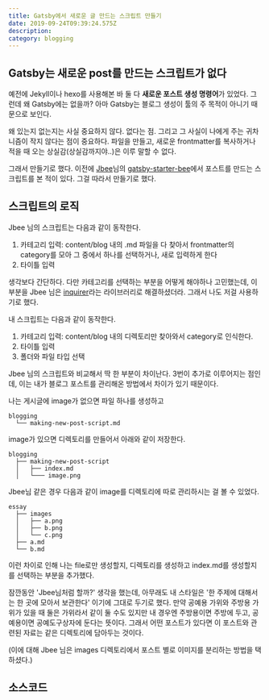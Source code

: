 ```yaml
---
title: Gatsby에서 새로운 글 만드는 스크립트 만들기
date: 2019-09-24T09:39:24.575Z
description: 
category: blogging
---
```


## Gatsby는 새로운 post를 만드는 스크립트가 없다

예전에 Jekyll이나 hexo를 사용해본 바 둘 다 **새로운 포스트 생성 명령어**가 있었다. 그런데 왜 Gatsby에는 없을까? 아마 Gatsby는 블로그 생성이 툴의 주 목적이 아니기 때문으로 보인다.

왜 있는지 없는지는 사실 중요하지 않다. 없다는 점. 그리고 그 사실이 나에게 주는 귀차니즘이 작지 않다는 점이 중요하다. 파일을 만들고, 새로운 frontmatter를 복사하거나 적을 때 오는 상실감(상실감까지야..)은 이루 말할 수 없다.

그래서 만들기로 했다. 이전에 [Jbee](https://jbee.io/)님의 [gatsby-starter-bee](https://github.com/JaeYeopHan/gatsby-starter-bee)에서 포스트를 만드는 스크립트를 본 적이 있다. 그걸 따라서 만들기로 했다.

## 스크립트의 로직

Jbee 님의 스크립트는 다음과 같이 동작한다.

1. 카테고리 입력: content/blog 내의 .md 파일을 다 찾아서 frontmatter의 category를 모아 그 중에서 하나를 선택하거나, 새로 입력하게 한다
2. 타이틀 입력

생각보다 간단하다. 다만 카테고리를 선택하는 부분을 어떻게 해야하나 고민했는데, 이 부분을 Jbee 님은 [inquirer](https://www.npmjs.com/package/inquirer)라는 라이브러리로 해결하셨더라. 그래서 나도 저걸 사용하기로 했다.

내 스크립트는 다음과 같이 동작한다.

1. 카테고리 입력: content/blog 내의 디렉토리만 찾아와서 category로 인식한다.
2. 타이틀 입력
3. 폴더와 파일 타입 선택

Jbee 님의 스크립트와 비교해서 딱 한 부분이 차이난다. 3번이 추가로 이루어지는 점인데, 이는 내가 블로그 포스트를 관리해온 방법에서 차이가 있기 때문이다.

나는 게시글에 image가 없으면 파일 하나를 생성하고

```
blogging
  └── making-new-post-script.md
```

image가 있으면 디렉토리를 만들어서 아래와 같이 저장한다.

```
blogging
  ├── making-new-post-script
  │   ├── index.md
  │   └─── image.png
```

Jbee님 같은 경우 다음과 같이 image를 디렉토리에 따로 관리하시는 걸 볼 수 있었다.

```
essay
  ├── images
  │   ├── a.png
  │   ├── b.png
  │   └── c.png
  ├── a.md
  └── b.md
```

이런 차이로 인해 나는 file로만 생성할지, 디렉토리를 생성하고 index.md를 생성할지를 선택하는 부분을 추가했다.

잠깐동안 'Jbee님처럼 할까?' 생각을 했는데, 아무래도 내 스타일은 '한 주제에 대해서는 한 곳에 모아서 보관한다' 이기에 그대로 두기로 했다. 만약 공예용 가위와 주방용 가위가 있을 때 둘은 가위라서 같이 둘 수도 있지만 내 경우엔 주방용이면 주방에 두고, 공예용이면 공예도구상자에 둔다는 뜻이다. 그래서 어떤 포스트가 있다면 이 포스트와 관련된 자료는 같은 디렉토리에 담아두는 것이다.

(이에 대해 Jbee 님은 images 디렉토리에서 포스트 별로 이미지를 분리하는 방법을 택하셨다.)

## 소스코드